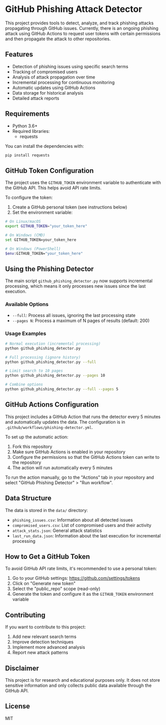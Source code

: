 # GitHub Phishing Attack Detector

This project provides tools to detect, analyze, and track phishing attacks propagating through GitHub issues. Currently, there is an ongoing phishing attack using GitHub Actions to request user tokens with certain permissions and then propagate the attack to other repositories.

## Features

- Detection of phishing issues using specific search terms
- Tracking of compromised users
- Analysis of attack propagation over time
- Incremental processing for continuous monitoring
- Automatic updates using GitHub Actions
- Data storage for historical analysis
- Detailed attack reports

## Requirements

- Python 3.6+
- Required libraries:
  - requests

You can install the dependencies with:

```bash
pip install requests
```

## GitHub Token Configuration

The project uses the `GITHUB_TOKEN` environment variable to authenticate with the GitHub API. This helps avoid API rate limits.

To configure the token:

1. Create a GitHub personal token (see instructions below)
2. Set the environment variable:

```bash
# On Linux/macOS
export GITHUB_TOKEN="your_token_here"

# On Windows (CMD)
set GITHUB_TOKEN=your_token_here

# On Windows (PowerShell)
$env:GITHUB_TOKEN="your_token_here"
```

## Using the Phishing Detector

The main script `github_phishing_detector.py` now supports incremental processing, which means it only processes new issues since the last execution.

### Available Options

- `--full`: Process all issues, ignoring the last processing state
- `--pages N`: Process a maximum of N pages of results (default: 200)

### Usage Examples

```bash
# Normal execution (incremental processing)
python github_phishing_detector.py

# Full processing (ignore history)
python github_phishing_detector.py --full

# Limit search to 10 pages
python github_phishing_detector.py --pages 10

# Combine options
python github_phishing_detector.py --full --pages 5
```

## GitHub Actions Configuration

This project includes a GitHub Action that runs the detector every 5 minutes and automatically updates the data. The configuration is in `.github/workflows/phishing-detector.yml`.

To set up the automatic action:

1. Fork this repository
2. Make sure GitHub Actions is enabled in your repository
3. Configure the permissions so that the GitHub Actions token can write to the repository
4. The action will run automatically every 5 minutes

To run the action manually, go to the "Actions" tab in your repository and select "GitHub Phishing Detector" > "Run workflow".

## Data Structure

The data is stored in the `data/` directory:

- `phishing_issues.csv`: Information about all detected issues
- `compromised_users.csv`: List of compromised users and their activity
- `attack_stats.json`: General attack statistics
- `last_run_data.json`: Information about the last execution for incremental processing

## How to Get a GitHub Token

To avoid GitHub API rate limits, it's recommended to use a personal token:

1. Go to your GitHub settings: https://github.com/settings/tokens
2. Click on "Generate new token"
3. Select the "public_repo" scope (read-only)
4. Generate the token and configure it as the `GITHUB_TOKEN` environment variable

## Contributing

If you want to contribute to this project:

1. Add new relevant search terms
2. Improve detection techniques
3. Implement more advanced analysis
4. Report new attack patterns

## Disclaimer

This project is for research and educational purposes only. It does not store sensitive information and only collects public data available through the GitHub API.

## License

MIT 